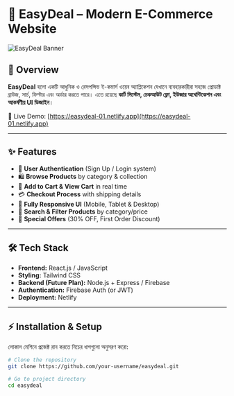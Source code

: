 # 🛒 EasyDeal – Modern E-Commerce Website

![EasyDeal Banner](https://easydeal-01.netlify.app/assets/banner.png) <!-- এখানে চাইলে প্রজেক্টের স্ক্রিনশট বা লোগো বসাতে পারো -->

## 📌 Overview
**EasyDeal** হলো একটি আধুনিক ও রেসপন্সিভ ই-কমার্স ওয়েব অ্যাপ্লিকেশন যেখানে ব্যবহারকারীরা সহজে প্রোডাক্ট ব্রাউজ, সার্চ, ফিল্টার এবং অর্ডার করতে পারে। এতে রয়েছে **কার্ট সিস্টেম, চেকআউট ফ্লো, ইউজার অথেন্টিকেশন এবং আকর্ষণীয় UI ডিজাইন**।  

🚀 Live Demo: [https://easydeal-01.netlify.app](https://easydeal-01.netlify.app)

---

## ✨ Features
- 🔐 **User Authentication** (Sign Up / Login system)  
- 🛍️ **Browse Products** by category & collection  
- 🛒 **Add to Cart & View Cart** in real time  
- 💳 **Checkout Process** with shipping details  
- 📱 **Fully Responsive UI** (Mobile, Tablet & Desktop)  
- 🔎 **Search & Filter Products** by category/price  
- 🎉 **Special Offers** (30% OFF, First Order Discount)  

---

## 🛠️ Tech Stack
- **Frontend:** React.js / JavaScript  
- **Styling:** Tailwind CSS  
- **Backend (Future Plan):** Node.js + Express / Firebase  
- **Authentication:** Firebase Auth (or JWT)  
- **Deployment:** Netlify  

---

## ⚡ Installation & Setup
লোকাল মেশিনে প্রজেক্ট রান করতে নিচের ধাপগুলো অনুসরণ করো:

```bash
# Clone the repository
git clone https://github.com/your-username/easydeal.git

# Go to project directory
cd easydeal

